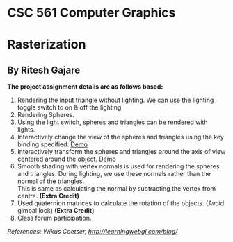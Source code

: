 # CSC 561 Computer Graphics
# Rasterization
## By Ritesh Gajare

**The project assignment details are as follows based:**

1. Rendering the input triangle without lighting.
We can use the lighting toggle switch to on & off the lighting.
2. Rendering Spheres.
3. Using the light switch, spheres and triangles can be rendered with lights.
4. Interactively change the view of the spheres and triangles using the key binding specified. [Demo](https://plus.google.com/100523281871704763068/posts/PqhFxaEn4zq)
5. Interactively transform the spheres and triangles around the axis of view centered around the object. [Demo](https://plus.google.com/100523281871704763068/posts/UA19zzVTaHa)
6. Smooth shading with vertex normals is used for rendering the spheres and triangles. During lighting, we use these normals rather than the normal of the triangles. \
This is same as calculating the normal by subtracting the vertex from centre. **(Extra Credit)**
7. Used quaternion matrices to calculate the rotation of the objects. (Avoid gimbal lock) **(Extra Credit)**
8. Class forum participation.

_References: Wikus Coetser, http://learningwebgl.com/blog/_
